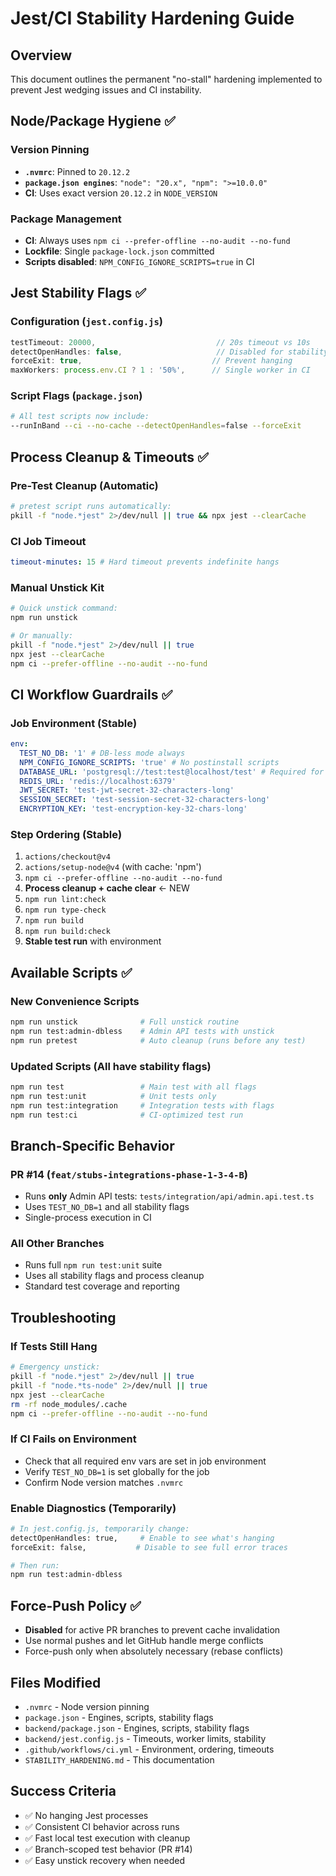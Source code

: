 # Jest/CI Stability Hardening Guide

## Overview

This document outlines the permanent "no-stall" hardening implemented to prevent Jest wedging issues and CI instability.

## Node/Package Hygiene ✅

### Version Pinning

- **`.nvmrc`**: Pinned to `20.12.2`
- **`package.json engines`**: `"node": "20.x", "npm": ">=10.0.0"`
- **CI**: Uses exact version `20.12.2` in `NODE_VERSION`

### Package Management

- **CI**: Always uses `npm ci --prefer-offline --no-audit --no-fund`
- **Lockfile**: Single `package-lock.json` committed
- **Scripts disabled**: `NPM_CONFIG_IGNORE_SCRIPTS=true` in CI

## Jest Stability Flags ✅

### Configuration (`jest.config.js`)

```javascript
testTimeout: 20000,                           // 20s timeout vs 10s
detectOpenHandles: false,                     // Disabled for stability
forceExit: true,                             // Prevent hanging
maxWorkers: process.env.CI ? 1 : '50%',      // Single worker in CI
```

### Script Flags (`package.json`)

```bash
# All test scripts now include:
--runInBand --ci --no-cache --detectOpenHandles=false --forceExit
```

## Process Cleanup & Timeouts ✅

### Pre-Test Cleanup (Automatic)

```bash
# pretest script runs automatically:
pkill -f "node.*jest" 2>/dev/null || true && npx jest --clearCache
```

### CI Job Timeout

```yaml
timeout-minutes: 15 # Hard timeout prevents indefinite hangs
```

### Manual Unstick Kit

```bash
# Quick unstick command:
npm run unstick

# Or manually:
pkill -f "node.*jest" 2>/dev/null || true
npx jest --clearCache
npm ci --prefer-offline --no-audit --no-fund
```

## CI Workflow Guardrails ✅

### Job Environment (Stable)

```yaml
env:
  TEST_NO_DB: '1' # DB-less mode always
  NPM_CONFIG_IGNORE_SCRIPTS: 'true' # No postinstall scripts
  DATABASE_URL: 'postgresql://test:test@localhost/test' # Required for validation
  REDIS_URL: 'redis://localhost:6379'
  JWT_SECRET: 'test-jwt-secret-32-characters-long'
  SESSION_SECRET: 'test-session-secret-32-characters-long'
  ENCRYPTION_KEY: 'test-encryption-key-32-chars-long'
```

### Step Ordering (Stable)

1. `actions/checkout@v4`
2. `actions/setup-node@v4` (with cache: 'npm')
3. `npm ci --prefer-offline --no-audit --no-fund`
4. **Process cleanup + cache clear** ← NEW
5. `npm run lint:check`
6. `npm run type-check`
7. `npm run build`
8. `npm run build:check`
9. **Stable test run** with environment

## Available Scripts ✅

### New Convenience Scripts

```bash
npm run unstick              # Full unstick routine
npm run test:admin-dbless    # Admin API tests with unstick
npm run pretest              # Auto cleanup (runs before any test)
```

### Updated Scripts (All have stability flags)

```bash
npm run test                 # Main test with all flags
npm run test:unit            # Unit tests only
npm run test:integration     # Integration tests with flags
npm run test:ci              # CI-optimized test run
```

## Branch-Specific Behavior

### PR #14 (`feat/stubs-integrations-phase-1-3-4-B`)

- Runs **only** Admin API tests: `tests/integration/api/admin.api.test.ts`
- Uses `TEST_NO_DB=1` and all stability flags
- Single-process execution in CI

### All Other Branches

- Runs full `npm run test:unit` suite
- Uses all stability flags and process cleanup
- Standard test coverage and reporting

## Troubleshooting

### If Tests Still Hang

```bash
# Emergency unstick:
pkill -f "node.*jest" 2>/dev/null || true
pkill -f "node.*ts-node" 2>/dev/null || true
npx jest --clearCache
rm -rf node_modules/.cache
npm ci --prefer-offline --no-audit --no-fund
```

### If CI Fails on Environment

- Check that all required env vars are set in job environment
- Verify `TEST_NO_DB=1` is set globally for the job
- Confirm Node version matches `.nvmrc`

### Enable Diagnostics (Temporarily)

```bash
# In jest.config.js, temporarily change:
detectOpenHandles: true,     # Enable to see what's hanging
forceExit: false,           # Disable to see full error traces

# Then run:
npm run test:admin-dbless
```

## Force-Push Policy ✅

- **Disabled** for active PR branches to prevent cache invalidation
- Use normal pushes and let GitHub handle merge conflicts
- Force-push only when absolutely necessary (rebase conflicts)

## Files Modified

- `.nvmrc` - Node version pinning
- `package.json` - Engines, scripts, stability flags
- `backend/package.json` - Engines, scripts, stability flags
- `backend/jest.config.js` - Timeouts, worker limits, stability
- `.github/workflows/ci.yml` - Environment, ordering, timeouts
- `STABILITY_HARDENING.md` - This documentation

## Success Criteria

- ✅ No hanging Jest processes
- ✅ Consistent CI behavior across runs
- ✅ Fast local test execution with cleanup
- ✅ Branch-scoped test behavior (PR #14)
- ✅ Easy unstick recovery when needed

